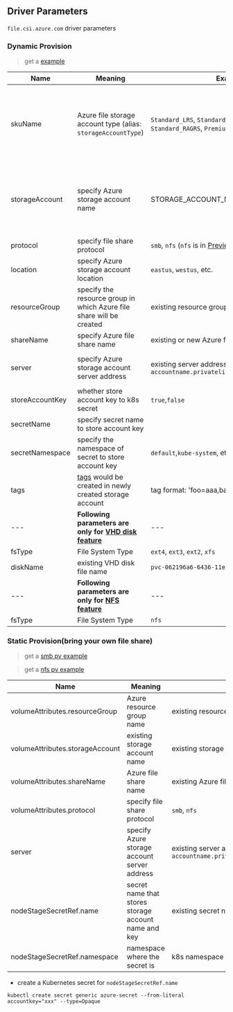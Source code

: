 ## Driver Parameters
`file.csi.azure.com` driver parameters

### Dynamic Provision
  > get a [example](../deploy/example/storageclass-azurefile-csi.yaml)

Name | Meaning | Example | Mandatory | Default value 
--- | --- | --- | --- | ---
skuName | Azure file storage account type (alias: `storageAccountType`) | `Standard_LRS`, `Standard_ZRS`, `Standard_GRS`, `Standard_RAGRS`, `Premium_LRS` | No | `Standard_LRS` <br><br> Note:  <br> 1. minimum file share size of Premium account type is `100GB`<br> 2.[`ZRS` account type](https://docs.microsoft.com/en-us/azure/storage/common/storage-redundancy#zone-redundant-storage) is supported in limited regions <br> 3. Premium files shares is currently only available for LRS
storageAccount | specify Azure storage account name| STORAGE_ACCOUNT_NAME | - No for SMB share </br> - Yes for NFS share|  - For SMB share: if empty, driver will find a suitable storage account that matches `skuName` in the same resource group; if a storage account name is provided, storage account must exist. </br>  - For NFS share, storage account name must be provided
protocol | specify file share protocol | `smb`, `nfs` (`nfs` is in [Preview](https://github.com/kubernetes-sigs/azurefile-csi-driver/tree/master/deploy/example/nfs)) | No | `smb` 
location | specify Azure storage account location | `eastus`, `westus`, etc. | No | if empty, driver will use the same location name as current k8s cluster
resourceGroup | specify the resource group in which Azure file share will be created | existing resource group name | No | if empty, driver will use the same resource group name as current k8s cluster
shareName | specify Azure file share name | existing or new Azure file name | No | if empty, driver will generate an Azure file share name
server | specify Azure storage account server address | existing server address, e.g. `accountname.privatelink.file.core.windows.net` | No | if empty, driver will use default `accountname.file.core.windows.net` or other sovereign cloud account address
storeAccountKey | whether store account key to k8s secret | `true`,`false` | No | `true`
secretName | specify secret name to store account key | | No |
secretNamespace | specify the namespace of secret to store account key | `default`,`kube-system`, etc | No | `default`
tags | [tags](https://docs.microsoft.com/en-us/azure/azure-resource-manager/management/tag-resources) would be created in newly created storage account | tag format: 'foo=aaa,bar=bbb' | No | ""
--- | **Following parameters are only for [VHD disk feature](../deploy/example/disk)** | --- | --- |
fsType | File System Type | `ext4`, `ext3`, `ext2`, `xfs` | Yes | `ext4`
diskName | existing VHD disk file name | `pvc-062196a6-6436-11ea-ab51-9efb888c0afb.vhd` | No |
--- | **Following parameters are only for [NFS feature](../deploy/example/nfs)** | --- | --- |
fsType | File System Type | `nfs` | Yes | `nfs`

### Static Provision(bring your own file share)
  > get a [smb pv example](../deploy/example/pv-azurefile-csi.yaml)

  > get a [nfs pv example](../deploy/example/pv-azurefile-nfs.yaml)

Name | Meaning | Available Value | Mandatory | Default value
--- | --- | --- | --- | ---
volumeAttributes.resourceGroup | Azure resource group name | existing resource group name | No | if empty, driver will use the same resource group name as current k8s cluster
volumeAttributes.storageAccount | existing storage account name | existing storage account name | Yes |
volumeAttributes.shareName | Azure file share name | existing Azure file share name | Yes |
volumeAttributes.protocol | specify file share protocol | `smb`, `nfs` | No | `smb`
server | specify Azure storage account server address | existing server address, e.g. `accountname.privatelink.file.core.windows.net` | No | if empty, driver will use default `accountname.file.core.windows.net` or other sovereign cloud account address
nodeStageSecretRef.name | secret name that stores storage account name and key | existing secret name |  Yes  |
nodeStageSecretRef.namespace | namespace where the secret is | k8s namespace  |  Yes  |

 - create a Kubernetes secret for `nodeStageSecretRef.name`
 ```console
kubectl create secret generic azure-secret --from-literal accountkey="xxx" --type=Opaque
 ```
